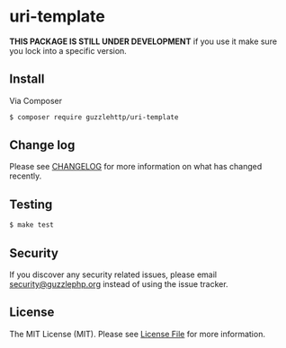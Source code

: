 # uri-template

**THIS PACKAGE IS STILL UNDER DEVELOPMENT** if you use it make sure you lock into a specific version.

## Install

Via Composer

``` bash
$ composer require guzzlehttp/uri-template
```

## Change log

Please see [CHANGELOG](CHANGELOG.md) for more information on what has changed recently.

## Testing

``` bash
$ make test
```

## Security

If you discover any security related issues, please email security@guzzlephp.org instead of using the issue tracker.

## License

The MIT License (MIT). Please see [License File](LICENSE.md) for more information.
